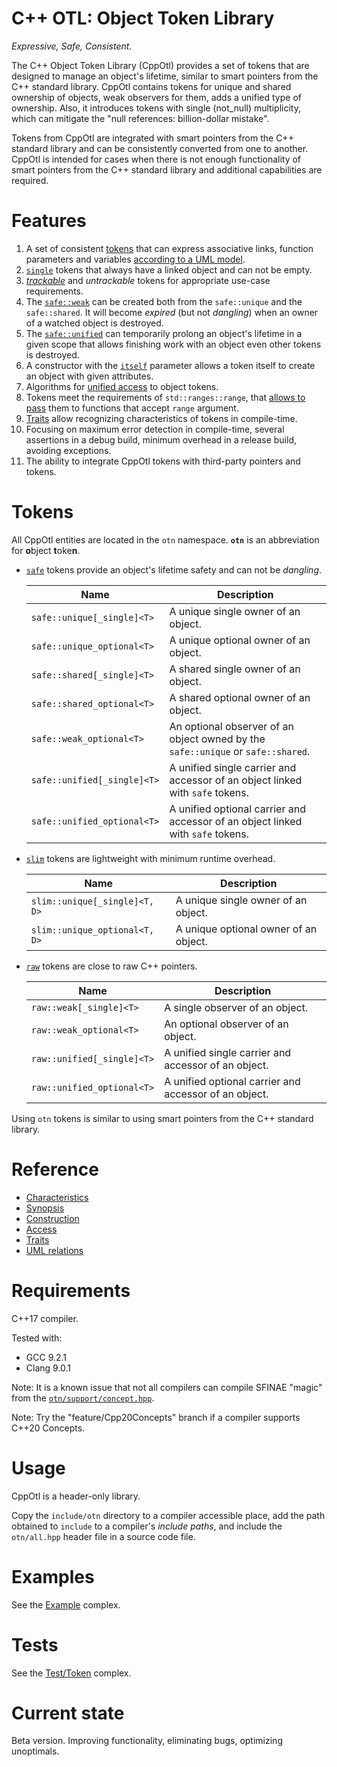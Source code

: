 # C++ OTL: Object Token Library

*Expressive, Safe, Consistent.*

The C++ Object Token Library (CppOtl) provides a set of tokens that are designed to manage an object's lifetime, similar to smart pointers from the C++ standard library. CppOtl contains tokens for unique and shared ownership of objects, weak observers for them, adds a unified type of ownership. Also, it introduces tokens with single (not_null) multiplicity, which can mitigate the "null references: billion-dollar mistake".

Tokens from CppOtl are integrated with smart pointers from the C++ standard library and can be consistently converted from one to another. CppOtl is intended for cases when there is not enough functionality of smart pointers from the C++ standard library and additional capabilities are required.

# Features

1. A set of consistent [tokens](#Tokens) that can express associative links, function parameters and variables [according to a UML model](doc/en/UML_Relations.md).
1. [`single`](doc/en/Characteristics.md#Single) tokens that always have a linked object and can not be empty.
1. [*trackable*](doc/en/Characteristics.md#Tracking) and *untrackable* tokens for appropriate use-case requirements.
1. The [`safe::weak`](doc/en/Characteristics.md#SafeWeak) can be created both from the `safe::unique` and the `safe::shared`. It will become *expired* (but not *dangling*) when an owner of a watched object is destroyed.
1. The [`safe::unified`](doc/en/Characteristics.md#SafeUnified) can temporarily prolong an object's lifetime in a given scope that allows finishing work with an object even other tokens is destroyed.
1. A constructor with the [`itself`](doc/en/Construction.md#itself_constructor) parameter allows a token itself to create an object with given attributes.
1. Algorithms for [unified access](doc/en/Access.md#One_Unified_if_else) to object tokens.
1. Tokens meet the requirements of `std::ranges::range`, that [allows to pass](doc/en/Characteristics.md#Range_access) them to functions that accept `range` argument.
1. [Traits](doc/en/Traits.md) allow recognizing characteristics of tokens in compile-time.
1. Focusing on maximum error detection in compile-time, several assertions in a debug build, minimum overhead in a release build, avoiding exceptions.
1. The ability to integrate CppOtl tokens with third-party pointers and tokens.

<a name="Tokens"></a>
# Tokens

All CppOtl entities are located in the `otn` namespace. **`otn`** is an abbreviation for **o**bject **t**oke**n**.

- [`safe`](doc/en/Characteristics.md#Safe) tokens provide an object's lifetime safety and can not be *dangling*.

   |Name|Description|
   |---|---|
   |`safe::unique[_single]<T>`|A unique single owner of an object.|
   |`safe::unique_optional<T>`|A unique optional owner of an object.|
   |`safe::shared[_single]<T>`|A shared single owner of an object.|
   |`safe::shared_optional<T>`|A shared optional owner of an object.|
   |`safe::weak_optional<T>`|An optional observer of an object owned by the `safe::unique` or `safe::shared`.|
   |`safe::unified[_single]<T>`|A unified single carrier and accessor of an object linked with `safe` tokens.|
   |`safe::unified_optional<T>`|A unified optional carrier and accessor of an object linked with `safe` tokens.|

- [`slim`](doc/en/Characteristics.md#Slim) tokens are lightweight with minimum runtime overhead.

   |Name|Description|
   |---|---|
   |`slim::unique[_single]<T, D>`|A unique single owner of an object.|
   |`slim::unique_optional<T, D>`|A unique optional owner of an object.|

- [`raw`](doc/en/Characteristics.md#Raw) tokens are close to raw C++ pointers.

   |Name|Description|
   |---|---|
   |`raw::weak[_single]<T>`|A single observer of an object.|
   |`raw::weak_optional<T>`|An optional observer of an object.|
   |`raw::unified[_single]<T>`|A unified single carrier and accessor of an object.|
   |`raw::unified_optional<T>`|A unified optional carrier and accessor of an object.|

Using `otn` tokens is similar to using smart pointers from the C++ standard library.

# Reference

- [Characteristics](doc/en/Characteristics.md)
- [Synopsis](doc/en/Synopsis.md)
- [Construction](doc/en/Construction.md)
- [Access](doc/en/Access.md)
- [Traits](doc/en/Traits.md)
- [UML relations](doc/en/UML_Relations.md)

# Requirements

C++17 compiler.

Tested with:

- GCC 9.2.1
- Clang 9.0.1

Note: It is a known issue that not all compilers can compile SFINAE "magic" from the [`otn/support/concept.hpp`](include/otn/v1/support/concept.hpp).

Note: Try the "feature/Cpp20Concepts" branch if a compiler supports C++20 Concepts.

# Usage

CppOtl is a header-only library.

Copy the `include/otn` directory to a compiler accessible place, add the path obtained to `include` to a compiler's *include paths*, and include the `otn/all.hpp` header file in a source code file.

# Examples

See the [Example](https://gitlab.com/CppObjectTokens/Complex/Example) complex.

# Tests

See the [Test/Token](https://gitlab.com/CppObjectTokens/Complex/Test/Token) complex.

# Current state

Beta version. Improving functionality, eliminating bugs, optimizing unoptimals.
